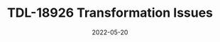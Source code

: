 ---
title: "TDL-18926 Transformation Issues"
content-type: ""
date: 2022-05-20
entry-type: 
entry-category: integration
connection-id: 
connection-version: 
pull-request: "https://github.com/singer-io/tap-jira/pull/84"
---